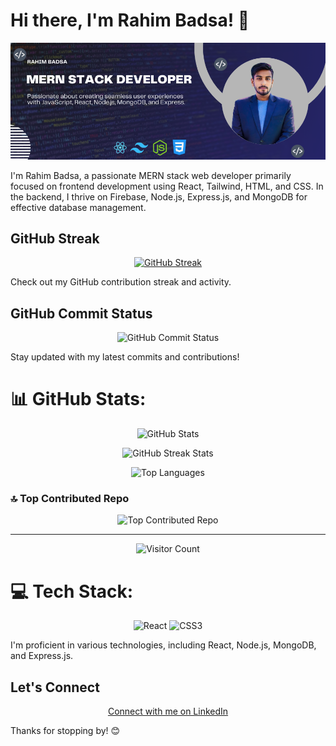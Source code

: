 

# Hi there, I'm Rahim Badsa! 👋

<p align="center">
  <img src="https://raw.githubusercontent.com/developerbadsa/developerbadsa/main/Blue%20Gradient%20Dental%20Health%20Facebook%20Fundraiser%20Cover%20Photo.png" alt="Cover Photo">
</p>

I'm Rahim Badsa, a passionate MERN stack web developer primarily focused on frontend development using React, Tailwind, HTML, and CSS. In the backend, I thrive on Firebase, Node.js, Express.js, and MongoDB for effective database management.

## GitHub Streak

<p align="center">
  <a href="https://git.io/streak-stats">
    <img src="https://github-readme-streak-stats.herokuapp.com?user=Rahim%20Badsa&theme=solarized-dark&hide_border=true&border_radius=6&card_width=442" alt="GitHub Streak">
  </a>
</p>

Check out my GitHub contribution streak and activity.

## GitHub Commit Status

<p align="center">
  <img src="https://img.shields.io/github/last-commit/developerbadsa/developerbadsa?style=flat-square" alt="GitHub Commit Status">
</p>



Stay updated with my latest commits and contributions!

# 📊 GitHub Stats:

<p align="center">
  <img src="https://github-readme-stats.vercel.app/api?username=developerbadsa&theme=dark&hide_border=false&include_all_commits=false&count_private=false" alt="GitHub Stats">
</p>

<p align="center">
  <img src="https://github-readme-streak-stats.herokuapp.com/?user=developerbadsa&theme=dark&hide_border=false" alt="GitHub Streak Stats">
</p>

<p align="center">
  <img src="https://github-readme-stats.vercel.app/api/top-langs/?username=developerbadsa&theme=dark&hide_border=false&include_all_commits=false&count_private=false&layout=compact" alt="Top Languages">
</p>

### 🔝 Top Contributed Repo

<p align="center">
  <img src="https://github-contributor-stats.vercel.app/api?username=developerbadsa&limit=5&theme=dark&combine_all_yearly_contributions=true" alt="Top Contributed Repo">
</p>

---

<p align="center">
  <img src="https://visitcount.itsvg.in/api?id=developerbadsa&icon=0&color=0" alt="Visitor Count">
</p>

# 💻 Tech Stack:

<p align="center">
  <img src="https://img.shields.io/badge/react-%2320232a.svg?style=flat-square&logo=react&logoColor=%2361DAFB" alt="React">
  <img src="https://img.shields.io/badge/css3-%231572B6.svg?style=flat-square&logo=css3&logoColor=white" alt="CSS3">
  <!-- Add more tech stack badges as needed -->
</p>

I'm proficient in various technologies, including React, Node.js, MongoDB, and Express.js.

## Let's Connect

<p align="center">
  <a href="https://www.linkedin.com/in/rahim-badsa/">Connect with me on LinkedIn</a>
</p>

Thanks for stopping by! 😊
